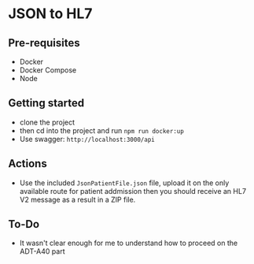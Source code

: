 # JSON to HL7

## Pre-requisites
- Docker
- Docker Compose
- Node

## Getting started
- clone the project
- then cd into the project and run `npm run docker:up`
- Use swagger: `http://localhost:3000/api`

## Actions
- Use the included `JsonPatientFile.json` file, upload it on the only available route for patient addmission then you should receive an HL7 V2 message as a result in a ZIP file.


## To-Do
- It wasn't clear enough for me to understand how to proceed on the ADT-A40 part